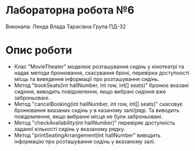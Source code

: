 # Лабораторна робота №6
Виконала: Ленда Влада Тарасівна 
Група ПД-32

# Опис роботи
- Клас "MovieTheater" моделює розташування сидінь у кінотеатрі та надає методи бронювання, скасування броні, перевірки доступності місць та виведення інформації про розташування сидінь.
- Метод "bookSeats(int hallNumber, int row, int[] seats)" бронює вказані сидіння, виводить повідомлення, якщо вибрані сидіння вже заброньовані.
- Метод "cancelBooking(int hallNumber, int row, int[] seats)" скасовує бронювання вказаних сидінь у в казаному залі/ряді. Та виводить повідомлення, якщо вибранні місця не були заброньовані.
- Метод "checkAvailability(int hallNumber)" перевіряє доступність заданої кількості сидінь у вказаному рядку.
- Метод "printSeatingArrangement(int hallNumber" виводить інформацію про розташування сидінь у вказаному залі.
